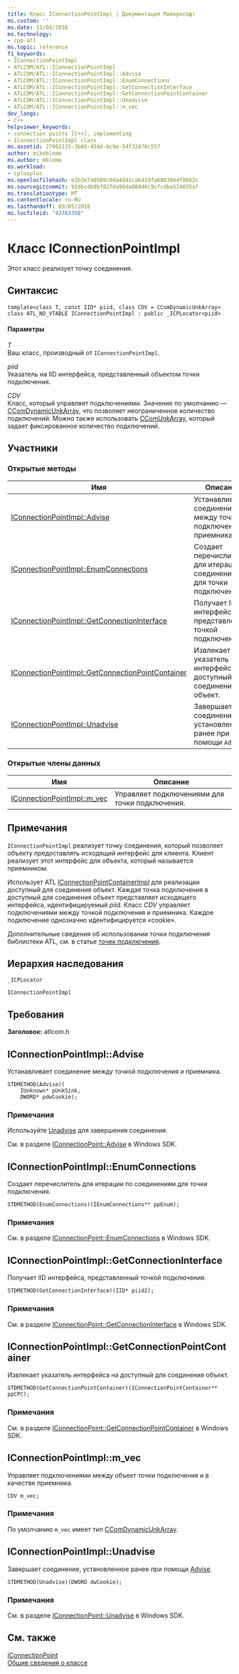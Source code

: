 ```yaml
---
title: Класс IConnectionPointImpl | Документация Майкрософт
ms.custom: ''
ms.date: 11/04/2016
ms.technology:
- cpp-atl
ms.topic: reference
f1_keywords:
- IConnectionPointImpl
- ATLCOM/ATL::IConnectionPointImpl
- ATLCOM/ATL::IConnectionPointImpl::Advise
- ATLCOM/ATL::IConnectionPointImpl::EnumConnections
- ATLCOM/ATL::IConnectionPointImpl::GetConnectionInterface
- ATLCOM/ATL::IConnectionPointImpl::GetConnectionPointContainer
- ATLCOM/ATL::IConnectionPointImpl::Unadvise
- ATLCOM/ATL::IConnectionPointImpl::m_vec
dev_langs:
- C++
helpviewer_keywords:
- connection points [C++], implementing
- IConnectionPointImpl class
ms.assetid: 27992115-3b86-45dd-bc9e-54f32876c557
author: mikeblome
ms.author: mblome
ms.workload:
- cplusplus
ms.openlocfilehash: e2b3e7a0589c0da4d41cab419fa68039e4f0b62c
ms.sourcegitcommit: 92dbc4b9bf82fda96da80846c9cfcdba524035af
ms.translationtype: MT
ms.contentlocale: ru-RU
ms.lasthandoff: 09/05/2018
ms.locfileid: "43763358"
---
```

# <a name="iconnectionpointimpl-class"></a>Класс IConnectionPointImpl

Этот класс реализует точку соединения.

## <a name="syntax"></a>Синтаксис

```
template<class T, const IID* piid, class CDV = CComDynamicUnkArray>  
class ATL_NO_VTABLE IConnectionPointImpl : public _ICPLocator<piid>
```

#### <a name="parameters"></a>Параметры

*T*  
Ваш класс, производный от `IConnectionPointImpl`.

*piid*  
Указатель на IID интерфейса, представленный объектом точки подключения.

*CDV*  
Класс, который управляет подключениями. Значение по умолчанию — [CComDynamicUnkArray](../../atl/reference/ccomdynamicunkarray-class.md), что позволяет неограниченное количество подключений. Можно также использовать [CComUnkArray](../../atl/reference/ccomunkarray-class.md), который задает фиксированное количество подключений.

## <a name="members"></a>Участники

### <a name="public-methods"></a>Открытые методы

|Имя|Описание|
|----------|-----------------|
|[IConnectionPointImpl::Advise](#advise)|Устанавливает соединение между точкой подключения и приемника.|
|[IConnectionPointImpl::EnumConnections](#enumconnections)|Создает перечислитель для итерации по соединениям для точки подключения.|
|[IConnectionPointImpl::GetConnectionInterface](#getconnectioninterface)|Получает IID интерфейса, представленный точкой подключения.|
|[IConnectionPointImpl::GetConnectionPointContainer](#getconnectionpointcontainer)|Извлекает указатель интерфейса на доступный для соединения объект.|
|[IConnectionPointImpl::Unadvise](#unadvise)|Завершает соединение, установленное ранее при помощи `Advise`.|

### <a name="public-data-members"></a>Открытые члены данных

|Имя|Описание|
|----------|-----------------|
|[IConnectionPointImpl::m_vec](#m_vec)|Управляет подключениями для точки подключения.|

## <a name="remarks"></a>Примечания

`IConnectionPointImpl` реализует точку соединения, который позволяет объекту предоставлять исходящий интерфейс для клиента. Клиент реализует этот интерфейс для объекта, который называется приемником.

Использует ATL [IConnectionPointContainerImpl](../../atl/reference/iconnectionpointcontainerimpl-class.md) для реализации доступный для соединения объект. Каждая точка подключения в доступный для соединения объект представляет исходящего интерфейса, идентифицируемый *piid*. Класс *CDV* управляет подключениями между точкой подключения и приемника. Каждое подключение однозначно идентифицируется «cookie».

Дополнительные сведения об использовании точки подключения библиотеки ATL, см. в статье [точек подключения](../../atl/atl-connection-points.md).

## <a name="inheritance-hierarchy"></a>Иерархия наследования

`_ICPLocator`

`IConnectionPointImpl`

## <a name="requirements"></a>Требования

**Заголовок:** atlcom.h

##  <a name="advise"></a>  IConnectionPointImpl::Advise

Устанавливает соединение между точкой подключения и приемника.

```
STDMETHOD(Advise)(
    IUnknown* pUnkSink,
    DWORD* pdwCookie);
```

### <a name="remarks"></a>Примечания

Используйте [Unadvise](#unadvise) для завершения соединения.

См. в разделе [IConnectionPoint::Advise](/windows/desktop/api/ocidl/nf-ocidl-iconnectionpoint-advise) в Windows SDK.

##  <a name="enumconnections"></a>  IConnectionPointImpl::EnumConnections

Создает перечислитель для итерации по соединениям для точки подключения.

```
STDMETHOD(EnumConnections)(IEnumConnections** ppEnum);
```

### <a name="remarks"></a>Примечания

См. в разделе [IConnectionPoint::EnumConnections](/windows/desktop/api/ocidl/nf-ocidl-iconnectionpoint-enumconnections) в Windows SDK.

##  <a name="getconnectioninterface"></a>  IConnectionPointImpl::GetConnectionInterface

Получает IID интерфейса, представленный точкой подключения.

```
STDMETHOD(GetConnectionInterface)(IID* piid2);
```

### <a name="remarks"></a>Примечания

См. в разделе [IConnectionPoint::GetConnectionInterface](/windows/desktop/api/ocidl/nf-ocidl-iconnectionpoint-getconnectioninterface) в Windows SDK.

##  <a name="getconnectionpointcontainer"></a>  IConnectionPointImpl::GetConnectionPointContainer

Извлекает указатель интерфейса на доступный для соединения объект.

```
STDMETHOD(GetConnectionPointContainer)(IConnectionPointContainer** ppCPC);
```

### <a name="remarks"></a>Примечания

См. в разделе [IConnectionPoint::GetConnectionPointContainer](/windows/desktop/api/ocidl/nf-ocidl-iconnectionpoint-getconnectionpointcontainer) в Windows SDK.

##  <a name="m_vec"></a>  IConnectionPointImpl::m_vec

Управляет подключениями между объект точки подключения и в качестве приемника.

```
CDV m_vec;
```

### <a name="remarks"></a>Примечания

По умолчанию `m_vec` имеет тип [CComDynamicUnkArray](../../atl/reference/ccomdynamicunkarray-class.md).

##  <a name="unadvise"></a>  IConnectionPointImpl::Unadvise

Завершает соединение, установленное ранее при помощи [Advise](#advise).

```
STDMETHOD(Unadvise)(DWORD dwCookie);
```

### <a name="remarks"></a>Примечания

См. в разделе [IConnectionPoint::Unadvise](/windows/desktop/api/ocidl/nf-ocidl-iconnectionpoint-unadvise) в Windows SDK.

## <a name="see-also"></a>См. также

[IConnectionPoint](/windows/desktop/api/ocidl/nn-ocidl-iconnectionpoint)   
[Общие сведения о классе](../../atl/atl-class-overview.md)
